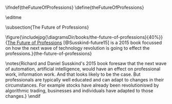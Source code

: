 \ifndef{theFutureOfProfessions}
\define{theFutureOfProfessions}

\editme 

\subsection{The Future of Professions}

\figure{\includejpg{\diagramsDir/books/the-future-of-professions}{40%}}{[The Future of Professions](https://www.amazon.co.uk/Future-Professions-Technology-Transform-Experts/dp/0198713398) [@Susskind-future15] is a 2015 book focussed on how the next wave of technology revolution is going to effect the professions.}{the-future-of-professions}

\notes{Richard and Daniel Susskind's 2015 book foresaw that the next wave of automation, artificial intelligence, would have an effect on professional work, information work. And that looks likely to be the case. But professionals are typically well educated and can adapt to changes in their circumstances. For example stocks have already been revolutioniswd by algorithmic trading, businesses and individuals have adapted to those changes.}
\endif

